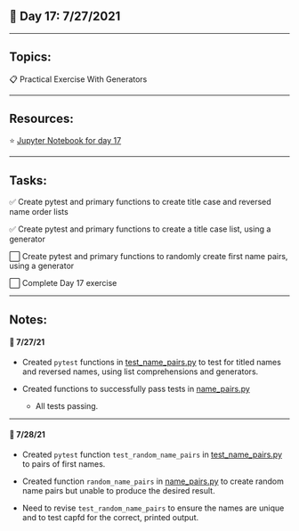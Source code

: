 ## :calendar: Day 17: 7/27/2021

---

## Topics:

:clipboard: Practical Exercise With Generators

---

## Resources:

:star: [Jupyter Notebook for day 17](https://github.com/talkpython/100daysofcode-with-python-course/blob/master/days/16-18-listcomprehensions-generators/list-comprehensions-generators.ipynb)

---

## Tasks:

:white_check_mark: Create pytest and primary functions to create title case and reversed name order lists

:white_check_mark: Create pytest and primary functions to create a title case list, using a generator

:white_large_square: Create pytest and primary functions to randomly create first name pairs, using a generator

:white_large_square: Complete Day 17 exercise

---

## Notes:

#### :notebook: 7/27/21

- Created `pytest` functions in [test_name_pairs.py](test_name_pairs.py) to test for titled names and reversed names, using list comprehensions and generators.

- Created functions to successfully pass tests in [name_pairs.py](name_pairs.py)

  - All tests passing.

---

#### :notebook: 7/28/21

- Created `pytest` function `test_random_name_pairs` in [test_name_pairs.py](test_name_pairs.py) to pairs of first names.

- Created function `random_name_pairs` in [name_pairs.py](name_pairs.py) to create random name pairs but unable to produce the desired result.

- Need to revise `test_random_name_pairs` to ensure the names are unique and to test capfd for the correct, printed output.

